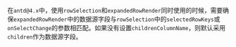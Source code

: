 在`antd@4.x`中，使用`rowSelection`和`expandedRowRender`同时使用的时候，需要确保`expandedRowRender`中的数据源字段与`rowSelection`中的`selectedRowKeys`或`onSelectChange`的参数相匹配。如果没有设置`childrenColumnName`，则默认采用`children`作为数据源字段。
